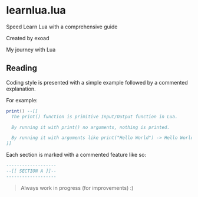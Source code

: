 # learnlua.lua

Speed Learn Lua with a comprehensive guide

Created by exoad

My journey with Lua

## Reading

Coding style is presented with a simple example followed by a commented explanation.

For example:<br>
```lua
print() --[[
  The print() function is primitive Input/Output function in Lua.

  By running it with print() no arguments, nothing is printed.

  By running it with arguments like print("Hello World") -> Hello World will be printed to the
]]
```

Each section is marked with a commented feature like so:<br>
```lua
-------------------
--[[ SECTION A ]]--
-------------------
```

> Always work in progress (for improvements) :)
